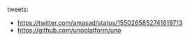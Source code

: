
tweets:

- https://twitter.com/amasad/status/1550265852741619713
- https://github.com/unoplatform/uno
